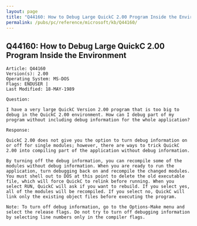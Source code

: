 ```yaml
---
layout: page
title: "Q44160: How to Debug Large QuickC 2.00 Program Inside the Environment"
permalink: /pubs/pc/reference/microsoft/kb/Q44160/
---
```


## Q44160: How to Debug Large QuickC 2.00 Program Inside the Environment

	Article: Q44160
	Version(s): 2.00
	Operating System: MS-DOS
	Flags: ENDUSER |
	Last Modified: 18-MAY-1989
	
	Question:
	
	I have a very large QuickC Version 2.00 program that is too big to
	debug in the QuickC 2.00 environment. How can I debug part of my
	program without including debug information for the whole application?
	
	Response:
	
	QuickC 2.00 does not give you the option to turn debug information on
	or off for single modules; however, there are ways to trick QuickC
	2.00 into compiling part of the application without debug information.
	
	By turning off the debug information, you can recompile some of the
	modules without debug information. When you are ready to run the
	application, turn debugging back on and recompile the changed modules.
	You must shell out to DOS at this point to delete the old executable
	file, which will force QuickC to relink before running. When you
	select RUN, QuickC will ask if you want to rebuild. If you select yes,
	all of the modules will be recompiled. If you select no, QuickC will
	link only the existing object files before executing the program.
	
	Note: To turn off debug information, go to the Options-Make menu and
	select the release flags. Do not try to turn off debugging information
	by selecting line numbers only in the compiler flags.
